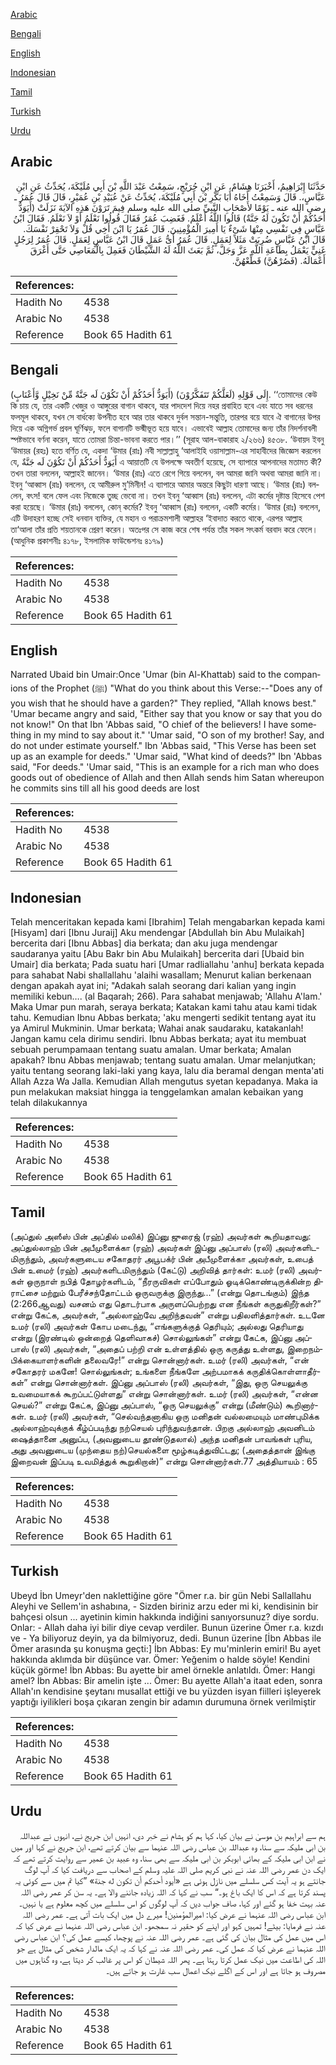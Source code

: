 [Arabic](#arabic)

[Bengali](#bengali)

[English](#english)

[Indonesian](#indonesian)

[Tamil](#tamil)

[Turkish](#turkish)

[Urdu](#urdu)

## Arabic


<div dir="rtl" lang="ar" style={{fontSize:'larger',backgroundColor:'#f8f9fa',padding:20}}>
حَدَّثَنَا إِبْرَاهِيمُ، أَخْبَرَنَا هِشَامٌ، عَنِ ابْنِ جُرَيْجٍ، سَمِعْتُ عَبْدَ اللَّهِ بْنَ أَبِي مُلَيْكَةَ، يُحَدِّثُ عَنِ ابْنِ عَبَّاسٍ،‏.‏ قَالَ وَسَمِعْتُ أَخَاهُ أَبَا بَكْرِ بْنَ أَبِي مُلَيْكَةَ، يُحَدِّثُ عَنْ عُبَيْدِ بْنِ عُمَيْرٍ، قَالَ قَالَ عُمَرُ ـ رضى الله عنه ـ يَوْمًا لأَصْحَابِ النَّبِيِّ صلى الله عليه وسلم فِيمَ تَرَوْنَ هَذِهِ الآيَةَ نَزَلَتْ ‏(‏أَيَوَدُّ أَحَدُكُمْ أَنْ تَكُونَ لَهُ جَنَّةٌ‏)‏ قَالُوا اللَّهُ أَعْلَمُ‏.‏ فَغَضِبَ عُمَرُ فَقَالَ قُولُوا نَعْلَمُ أَوْ لاَ نَعْلَمُ‏.‏ فَقَالَ ابْنُ عَبَّاسٍ فِي نَفْسِي مِنْهَا شَىْءٌ يَا أَمِيرَ الْمُؤْمِنِينَ‏.‏ قَالَ عُمَرُ يَا ابْنَ أَخِي قُلْ وَلاَ تَحْقِرْ نَفْسَكَ‏.‏ قَالَ ابْنُ عَبَّاسٍ ضُرِبَتْ مَثَلاً لِعَمَلٍ‏.‏ قَالَ عُمَرُ أَىُّ عَمَلٍ قَالَ ابْنُ عَبَّاسٍ لِعَمَلٍ‏.‏ قَالَ عُمَرُ لِرَجُلٍ غَنِيٍّ يَعْمَلُ بِطَاعَةِ اللَّهِ عَزَّ وَجَلَّ، ثُمَّ بَعَثَ اللَّهُ لَهُ الشَّيْطَانَ فَعَمِلَ بِالْمَعَاصِي حَتَّى أَغْرَقَ أَعْمَالَهُ‏.‏ ‏(‏فَصُرْهُنَّ‏)‏ قَطِّعْهُنَّ‏.‏
</div>
<div style={{backgroundColor:'#f8f9fa',padding:20, marginBottom: 10}}><table> <thead> <tr> <th>References:</th> <th></th> </tr> </thead> <tbody><tr><td>Hadith No</td><td>4538</td></tr><tr><td>Arabic No</td><td>4538</td></tr><tr><td>Reference</td><td>Book 65 Hadith 61</td></tr></tbody></table></div>

## Bengali


<div dir="ltr" lang="bn" style={{fontSize:'larger',backgroundColor:'#f8f9fa',padding:20}}>
(أَيَوَدُّ أَحَدُكُمْ أَنْ تَكُوْنَ لَه جَنَّةٌ مِّنْ نَخِيْلٍ وَّأَعْنَابٍ) إِلَى قَوْلِهِ (لَعَلَّكُمْ تَتَفَكَّرُوْنَ). ‘‘তোমাদের কেউ কি চায় যে, তার একটি খেজুর ও আঙ্গুরের বাগান থাকবে, যার পাদদেশ দিয়ে নহর প্রবাহিত হবে এবং যাতে সব ধরনের ফলমূল থাকবে, যখন সে বার্ধক্যে উপনীত হবে আর তার থাকবে দুর্বল সন্তান-সন্তুতি, তারপর বয়ে যাবে ঐ বাগানের উপর দিয়ে এক অগ্নিগর্ভ প্রবল ঘূর্ণিঝড়, ফলে বাগানটি ভস্মীভূত হয়ে যাবে। এভাবেই আল্লাহ তোমাদের জন্য তাঁর নিদর্শনাবলী স্পষ্টভাবে বর্ণনা করেন, যাতে তোমরা চিন্তা-ভাবনা করতে পার।’’ (সূরাহ আল-বাকারাহ ২/২৬৬) ৪৫৩৮. ‘উবায়দ ইবনু ‘উমায়র (রহঃ) হতে বর্ণিত যে, একদা ‘উমার (রাঃ) নবী সাল্লাল্লাহু ‘আলাইহি ওয়াসাল্লাম-এর সাহাবীদের জিজ্ঞেস করলেন যে, أَيَوَدُّ أَحَدُكُمْ أَنْ تَكُوْنَ لَه جَنَّةٌ এ আয়াতটি যে উপলক্ষে অবতীর্ণ হয়েছে, সে ব্যাপারে আপনাদের মতামত কী? তখন তারা বললেন, আল্লাহই জানেন। ‘উমার (রাঃ) এতে রেগে গিয়ে বললেন, বল আমরা জানি অথবা আমরা জানি না। ইবনু ‘আব্বাস (রাঃ) বললেন, হে আমীরুল মু’মিনীন! এ ব্যাপারে আমার অন্তরে কিছুটা ধারণা আছে। ‘উমার (রাঃ) বললেন, বৎস! বলে ফেল এবং নিজেকে তুচ্ছ ভেবো না। তখন ইবনু ‘আব্বাস (রাঃ) বললেন, এটা কর্মের দৃষ্টান্ত হিসেবে পেশ করা হয়েছে। ‘উমার (রাঃ) বললেন, কোন্ কর্মের? ইবনু ‘আব্বাস (রাঃ) বললেন, একটি কর্মের। ‘উমার (রাঃ) বললেন, এটি উদাহরণ হচ্ছে সেই ধনবান ব্যক্তির, যে মহান ও পরাক্রমশালী আল্লাহর ‘ইবাদাত করতে থাকে, এরপর আল্লাহ তা‘আলা তাঁর প্রতি শয়তানকে প্রেরণ করেন। অতঃপর সে কাজ করে শেষ পর্যন্ত তাঁর সকল সৎকর্ম বরবাদ করে ফেলে। (আধুনিক প্রকাশনীঃ ৪১৭৮, ইসলামিক ফাউন্ডেশনঃ ৪১৭৯)
</div>
<div style={{backgroundColor:'#f8f9fa',padding:20, marginBottom: 10}}><table> <thead> <tr> <th>References:</th> <th></th> </tr> </thead> <tbody><tr><td>Hadith No</td><td>4538</td></tr><tr><td>Arabic No</td><td>4538</td></tr><tr><td>Reference</td><td>Book 65 Hadith 61</td></tr></tbody></table></div>

## English


<div dir="ltr" lang="en" style={{fontSize:'larger',backgroundColor:'#f8f9fa',padding:20}}>
Narrated Ubaid bin Umair:Once 'Umar (bin Al-Khattab) said to the companions of the Prophet (ﷺ) "What do you think about this Verse:--"Does any of you wish that he should have a garden?" They replied, "Allah knows best." 'Umar became angry and said, "Either say that you know or say that you do not know!" On that Ibn 'Abbas said, "O chief of the believers! I have something in my mind to say about it." 'Umar said, "O son of my brother! Say, and do not under estimate yourself." Ibn 'Abbas said, "This Verse has been set up as an example for deeds." 'Umar said, "What kind of deeds?" Ibn 'Abbas said, "For deeds." 'Umar said, "This is an example for a rich man who does goods out of obedience of Allah and then Allah sends him Satan whereupon he commits sins till all his good deeds are lost
</div>
<div style={{backgroundColor:'#f8f9fa',padding:20, marginBottom: 10}}><table> <thead> <tr> <th>References:</th> <th></th> </tr> </thead> <tbody><tr><td>Hadith No</td><td>4538</td></tr><tr><td>Arabic No</td><td>4538</td></tr><tr><td>Reference</td><td>Book 65 Hadith 61</td></tr></tbody></table></div>

## Indonesian


<div dir="ltr" lang="id" style={{fontSize:'larger',backgroundColor:'#f8f9fa',padding:20}}>
Telah menceritakan kepada kami [Ibrahim] Telah mengabarkan kepada kami [Hisyam] dari [Ibnu Juraij] Aku mendengar [Abdullah bin Abu Mulaikah] bercerita dari [Ibnu Abbas] dia berkata; dan aku juga mendengar saudaranya yaitu [Abu Bakr bin Abu Mulaikah] bercerita dari [Ubaid bin Umair] dia berkata; Pada suatu hari [Umar radliallahu 'anhu] berkata kepada para sahabat Nabi shallallahu 'alaihi wasallam; Menurut kalian berkenaan dengan apakah ayat ini; "Adakah salah seorang dari kalian yang ingin memiliki kebun…. (al Baqarah; 266). Para sahabat menjawab; 'Allahu A'lam.' Maka Umar pun marah, seraya berkata; Katakan kami tahu atau kami tidak tahu. Kemudian Ibnu Abbas berkata; 'aku mengerti sedikit tentang ayat itu ya Amirul Mukminin. Umar berkata; Wahai anak saudaraku, katakanlah! Jangan kamu cela dirimu sendiri. Ibnu Abbas berkata; ayat itu membuat sebuah perumpamaan tentang suatu amalan. Umar berkata; Amalan apakah? Ibnu Abbas menjawab; tentang suatu amalan. Umar melanjutkan; yaitu tentang seorang laki-laki yang kaya, lalu dia beramal dengan menta'ati Allah Azza Wa Jalla. Kemudian Allah mengutus syetan kepadanya. Maka ia pun melakukan maksiat hingga ia tenggelamkan amalan kebaikan yang telah dilakukannya
</div>
<div style={{backgroundColor:'#f8f9fa',padding:20, marginBottom: 10}}><table> <thead> <tr> <th>References:</th> <th></th> </tr> </thead> <tbody><tr><td>Hadith No</td><td>4538</td></tr><tr><td>Arabic No</td><td>4538</td></tr><tr><td>Reference</td><td>Book 65 Hadith 61</td></tr></tbody></table></div>

## Tamil


<div dir="ltr" lang="ta" style={{fontSize:'larger',backgroundColor:'#f8f9fa',padding:20}}>
(அப்துல் அஸீஸ் பின் அப்தில் மலிக்) இப்னு ஜுரைஜ் (ரஹ்) அவர்கள் கூறியதாவது: அப்துல்லாஹ் பின் அபீமுளைக்கா (ரஹ்) அவர்கள் இப்னு அப்பாஸ் (ரலி) அவர்களிடமிருந்தும், அவர்களுடைய சகோதரர் அபூபக்ர் பின் அபீமுளைக்கா அவர்கள், உபைத் பின் உமைர் (ரஹ்) அவர்களிடமிருந்தும் (கேட்டு) அறிவித் தார்கள்: உமர் (ரலி) அவர்கள் ஒருநாள் நபித் தோழர்களிடம், “நீரருவிகள் எப்போதும் ஓடிக்கொண்டிருக்கின்ற திராட்சை மற்றும் பேரீச்சந்தோட்டம் ஒருவருக்கு இருந்து...” (என்று தொடங்கும்) இந்த (2:266ஆவது) வசனம் எது தொடர்பாக அருளப்பெற்றது என நீங்கள் கருதுகிறீர்கள்?” என்று கேட்க, அவர்கள், “அல்லாஹ்வே அறிந்தவன்” என்று பதிலளித்தார்கள். உடனே உமர் (ரலி) அவர்கள் கோப மடைந்து, “எங்களுக்குத் தெரியும்; அல்லது தெரியாது என்று (இரண்டில் ஒன்றைத் தெளிவாகச்) சொல்லுங்கள்” என்று கேட்க, இப்னு அப்பாஸ் (ரலி) அவர்கள், “அதைப் பற்றி என் உள்ளத்தில் ஒரு கருத்து உள்ளது, இறைநம்பிக்கையாளர்களின் தலைவரே!” என்று சொன்னார்கள். உமர் (ரலி) அவர்கள், “என் சகோதரர் மகனே! சொல்லுங்கள்; உங்களை நீங்களே அற்பமாகக் கருதிக்கொள்ளாதீர்கள்” என்று சொன்னார்கள். இப்னு அப்பாஸ் (ரலி) அவர்கள், “இது, ஒரு செயலுக்கு உவமையாகக் கூறப்பட்டுள்ளது” என்று சொன்னார்கள். உமர் (ரலி) அவர்கள், “என்ன செயல்?” என்று கேட்க, இப்னு அப்பாஸ், “ஒரு செயலுக்கு” என்று (மீண்டும்) கூறினார்கள். உமர் (ரலி) அவர்கள், “செல்வந்தனாகிய ஒரு மனிதன் வல்லமையும் மாண்புமிக்க அல்லாஹ்வுக்குக் கீழ்ப்படிந்து நற்செயல் புரிந்துவந்தான். பிறகு அல்லாஹ் அவனிடம் ஷைத்தானை அனுப்ப, (அவனுடைய தூண்டுதலால்) அந்த மனிதன் பாவங்கள் புரிய, அது அவனுடைய (முந்தைய நற்)செயல்களை மூழ்கடித்துவிட்டது; (அதைத்தான் இங்கு இறைவன் இப்படி உவமித்துக் கூறுகிறான்)” என்று சொன்னார்கள்.77 அத்தியாயம் : 65
</div>
<div style={{backgroundColor:'#f8f9fa',padding:20, marginBottom: 10}}><table> <thead> <tr> <th>References:</th> <th></th> </tr> </thead> <tbody><tr><td>Hadith No</td><td>4538</td></tr><tr><td>Arabic No</td><td>4538</td></tr><tr><td>Reference</td><td>Book 65 Hadith 61</td></tr></tbody></table></div>

## Turkish


<div dir="ltr" lang="tr" style={{fontSize:'larger',backgroundColor:'#f8f9fa',padding:20}}>
Ubeyd İbn Umeyr'den naklettiğine göre "Ömer r.a. bir gün Nebi Sallallahu Aleyhi ve Sellem'in ashabına, - Sizden biriniz arzu eder mi ki, kendisinin bir bahçesi olsun ... ayetinin kimin hakkında indiğini sanıyorsunuz? diye sordu. Onlar: - Allah daha iyi bilir diye cevap verdiler. Bunun üzerine Ömer r.a. kızdı ve - Ya biliyoruz deyin, ya da bilmiyoruz, dedi. Bunun üzerine [İbn Abbas ile Ömer arasında şu konuşma geçti:] İbn Abbas: Ey mu'minlerin emiri! Bu ayet hakkında aklımda bir düşünce var. Ömer: Yeğenim o halde söyle! Kendini küçük görme! İbn Abbas: Bu ayette bir amel örnekle anlatıldı. Ömer: Hangi amel? İbn Abbas: Bir amelin işte ... Ömer: Bu ayette Allah'a itaat eden, sonra Allah'ın kendisine şeytanı musallat ettiği ve bu yüzden isyan fiilleri işleyerek yaptığı iyilikleri boşa çıkaran zengin bir adamın durumuna örnek verilmiştir
</div>
<div style={{backgroundColor:'#f8f9fa',padding:20, marginBottom: 10}}><table> <thead> <tr> <th>References:</th> <th></th> </tr> </thead> <tbody><tr><td>Hadith No</td><td>4538</td></tr><tr><td>Arabic No</td><td>4538</td></tr><tr><td>Reference</td><td>Book 65 Hadith 61</td></tr></tbody></table></div>

## Urdu


<div dir="rtl" lang="ur" style={{fontSize:'larger',backgroundColor:'#f8f9fa',padding:20}}>
ہم سے ابراہیم بن موسیٰ نے بیان کیا، کہا ہم کو ہشام نے خبر دی، انہیں ابن جریج نے، انہوں نے عبداللہ بن ابی ملیکہ سے سنا، وہ عبداللہ بن عباس رضی اللہ عنہما سے بیان کرتے تھے، ابن جریج نے کہا اور میں نے ابن ابی ملیکہ کے بھائی ابوبکر بن ابی ملیکہ سے بھی سنا، وہ عبید بن عمیر سے روایت کرتے تھے کہ ایک دن عمر رضی اللہ عنہ نے نبی کریم صلی اللہ علیہ وسلم کے اصحاب سے دریافت کیا کہ آپ لوگ جانتے ہو یہ آیت کس سلسلے میں نازل ہوئی ہے «أيود أحدكم أن تكون له جنة‏» ”کیا تم میں سے کوئی یہ پسند کرتا ہے کہ اس کا ایک باغ ہو۔“ سب نے کہا کہ اللہ زیادہ جاننے والا ہے۔ یہ سن کر عمر رضی اللہ عنہ بہت خفا ہو گئے اور کہا، صاف جواب دیں کہ آپ لوگوں کو اس سلسلے میں کچھ معلوم ہے یا نہیں۔ ابن عباس رضی اللہ عنہما نے عرض کیا: امیرالمؤمنین! میرے دل میں ایک بات آتی ہے۔ عمر رضی اللہ عنہ نے فرمایا: بیٹے! تمہیں کہو اور اپنے کو حقیر نہ سمجھو۔ ابن عباس رضی اللہ عنہما نے عرض کیا کہ اس میں عمل کی مثال بیان کی گئی ہے۔ عمر رضی اللہ عنہ نے پوچھا، کیسے عمل کی؟ ابن عباس رضی اللہ عنہما نے عرض کیا کہ عمل کی۔ عمر رضی اللہ عنہ نے کہا کہ یہ ایک مالدار شخص کی مثال ہے جو اللہ کی اطاعت میں نیک عمل کرتا رہتا ہے۔ پھر اللہ شیطان کو اس پر غالب کر دیتا ہے، وہ گناہوں میں مصروف ہو جاتا ہے اور اس کے اگلے نیک اعمال سب غارت ہو جاتے ہیں۔
</div>
<div style={{backgroundColor:'#f8f9fa',padding:20, marginBottom: 10}}><table> <thead> <tr> <th>References:</th> <th></th> </tr> </thead> <tbody><tr><td>Hadith No</td><td>4538</td></tr><tr><td>Arabic No</td><td>4538</td></tr><tr><td>Reference</td><td>Book 65 Hadith 61</td></tr></tbody></table></div>